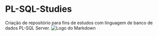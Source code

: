 # PL-SQL-Studies
Criação de repositório para fins de estudos com linguagem de banco de dados PL-SQL Server. ![Logo do Markdown](https://www.imagemhost.com.br/images/2022/05/19/icons8-aceitar-banco-de-dados-16.png)
